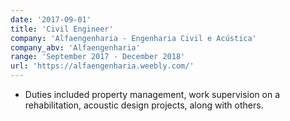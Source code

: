 ```yaml
---
date: '2017-09-01'
title: 'Civil Engineer'
company: 'Alfaengenharia - Engenharia Civil e Acústica'
company_abv: 'Alfaengenharia'
range: 'September 2017 - December 2018'
url: 'https://alfaengenharia.weebly.com/'
---
```


- Duties included property management, work supervision on a rehabilitation, acoustic design projects, along with others.
